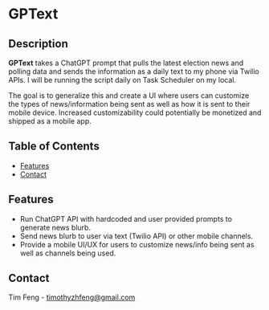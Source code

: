 # GPText

## Description

**GPText** takes a ChatGPT prompt that pulls the latest election news and polling data and sends the information as a daily text to my phone via Twilio APIs. I will be running the script daily on Task Scheduler on my local.

The goal is to generalize this and create a UI where users can customize the types of news/information being sent as well as how it is sent to their mobile device. Increased customizability could potentially be monetized and shipped as a mobile app.

## Table of Contents
- [Features](#features)
- [Contact](#contact)

## Features

- Run ChatGPT API with hardcoded and user provided prompts to generate news blurb.
- Send news blurb to user via text (Twilio API) or other mobile channels.
- Provide a mobile UI/UX for users to customize news/info being sent as well as channels being used.

## Contact

Tim Feng - timothyzhfeng@gmail.com

